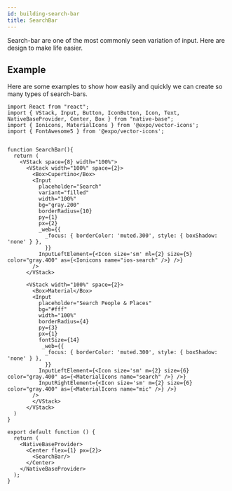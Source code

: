 ```yaml
---
id: building-search-bar
title: SearchBar
---
```


Search-bar are one of the most commonly seen variation of input. Here are design to make life easier.

## Example

Here are some examples to show how easily and quickly we can create so many types of search-bars.

<!--
![https://s3-us-west-2.amazonaws.com/secure.notion-static.com/b4c4662d-8a9c-48a2-817d-000ff8f5f6b6/Screenshot_2021-01-18_at_7.51.08_PM.png](https://s3-us-west-2.amazonaws.com/secure.notion-static.com/b4c4662d-8a9c-48a2-817d-000ff8f5f6b6/Screenshot_2021-01-18_at_7.51.08_PM.png) -->

```SnackPlayer name=Search%20Bar
import React from "react";
import { VStack, Input, Button, IconButton, Icon, Text, NativeBaseProvider, Center, Box } from "native-base";
import { Ionicons, MaterialIcons } from '@expo/vector-icons';
import { FontAwesome5 } from '@expo/vector-icons';


function SearchBar(){
  return (
    <VStack space={8} width="100%">
      <VStack width="100%" space={2}>
        <Box>Cupertino</Box>
        <Input
          placeholder="Search"
          variant="filled"
          width="100%"
          bg="gray.200"
          borderRadius={10}
          py={1}
          px={2}
          _web={{
            _focus: { borderColor: 'muted.300', style: { boxShadow: 'none' } },
            }}
          InputLeftElement={<Icon size='sm' ml={2} size={5} color="gray.400" as={<Ionicons name="ios-search" />} />}
        />
      </VStack>

      <VStack width="100%" space={2}>
        <Box>Material</Box>
        <Input
          placeholder="Search People & Places"
          bg="#fff"
          width="100%"
          borderRadius={4}
          py={3}
          px={1}
          fontSize={14}
           _web={{
            _focus: { borderColor: 'muted.300', style: { boxShadow: 'none' } },
            }}
          InputLeftElement={<Icon size='sm' m={2} size={6} color="gray.400" as={<MaterialIcons name="search" />} />}
          InputRightElement={<Icon size='sm' m={2} size={6} color="gray.400" as={<MaterialIcons name="mic" />} />}
        />
        </VStack>
      </VStack>
  )
}

export default function () {
  return (
    <NativeBaseProvider>
      <Center flex={1} px={2}>
        <SearchBar/>
      </Center>
    </NativeBaseProvider>
  );
}
```
